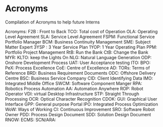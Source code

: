 # Acronyms
Compilation of Acronyms to help future Interns

Acronyms:
F2B : Front to Back
TCO: Total cost of Operation 
OLA: Operating Level Agreement
SLA: Service  Level Agreement
FSPM: Functional Service Portfolio Manager
BCM: Business Continuity Management 
SME:  Subject Matter Expert
3YSP : 3 Year Service Plan
1YOP:  1 Year Operating Plan
PPM: Portfolio Project Management
RtB: Run the Bank
CtB: Change the Bank
MYR: 
KLTO: keep the Lights On
NLG: Natural Language Generation
ODP: Onshore Development Process
UAT: User Acceptance testing
ITO:
BPO:
PeX: Process Excellence 
CoE: Centre of Excellence
AD: 
TORs: Terms of Reference
BRD: Business Requirement Documents
ODC: Offshore Delivery Centre
BSC: Business Service Company
CID: Client Identifying Data
IMO: Integrated Middle Office
SWCM: Software Component Manger
RPA:  Robotics Process Automation
AA: Automation Anywhere
ROP: Robot Operator
VDI: virtual Desktop Infrastructure
STP: Straight Through Processing
OCR: Optical Character Recognition
CDOK:
GUI:  Graphical User Interface
GPP: General purpose Portal
IPO: Integrated Process Optimization 
WoW: Ways of Working
CI: Continuous Improvement
SRO: Software Robot Owner
PDD: Process Design Document
SDD: Solution Design Document
RNOW:
ECMS:
SCN/ARA:





